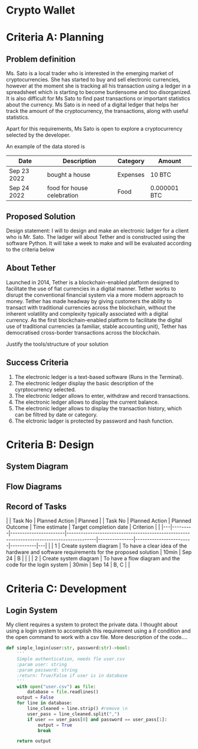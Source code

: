 # Crypto Wallet

# Criteria A: Planning

## Problem definition

Ms. Sato is a local trader who is interested in the emerging market of cryptocurrencies. She has started to buy and sell electronic currencies, however at the moment she is tracking all his transaction using a ledger in a spreadsheet which is starting to become burdensome and too disorganized. It is also difficult for Ms Sato to find past transactions or important statistics about the currency. Ms Sato is in need of a digital ledger that helps her track the amount of the cryptocurrency, the transactions, along with useful statistics. 

Apart for this requirements, Ms Sato is open to explore a cryptocurrency selected by the developer.

An example of the data stored is 

| Date | Description | Category | Amount  |
|------|-------------|----------|---------|
| Sep 23 2022 | bought a house | Expenses | 10 BTC |
| Sep 24 2022 | food for house celebration | Food | 0.000001 BTC |


## Proposed Solution

Design statement:
I will to design and make an electronic ladger for a client who is Mr. Sato. The ladger will about Tether and is constructed using the software Python. It will take  a week to make and will be evaluated according to the criteria below

## About Tether

Launched in 2014, Tether is a blockchain-enabled platform designed to facilitate the use of fiat currencies in a digital manner. Tether works to disrupt the conventional financial system via a more modern approach to money. Tether has made headway by giving customers the ability to transact with traditional currencies across the blockchain, without the inherent volatility and complexity typically associated with a digital currency. As the first blockchain-enabled platform to facilitate the digital use of traditional currencies (a familiar, stable accounting unit), Tether has democratised cross-border transactions across the blockchain.

Justify the tools/structure of your solution

## Success Criteria
1. The electronic ledger is a text-based software (Runs in the Terminal).
2. The electronic ledger display the basic description of the cyrptocurrency selected.
3. The electronic ledger allows to enter, withdraw and record transactions.
4. The electronic ledger allows to display the current balance.
5. The electronic ledger allows to display the transaction history, which can be filtred by date or category.
6. The elctronic ladger is protected by password and hash function.

# Criteria B: Design

## System Diagram

## Flow Diagrams


## Record of Tasks
|   | Task No | Planned Action        | Planned |   | Task No | Planned Action        | Planned Outcome                                                                          | Time estimate | Target completion date | Criterion |   |
|---|---------|-----------------------|------------------------------------------------------------------------------------------|---------------|------------------------|-----------|---|
|   | 1       | Create system diagram | To have a clear idea of the hardware and software requirements for the proposed solution | 10min         | Sep 24                 | B         |   |
|   | 2       | Create system diagram | To have a flow diagram and the code for the login system                                 | 30min         | Sep 14                 | B, C      |   |

# Criteria C: Development

## Login System
My client requires a system to protect the private data. I thought about using a login system to accomplish this requirement using a if condition and the open command to work with a csv file. More description of the code....
```.py
def simple_login(user:str, password:str)->bool:
    '''
    Simple authentication, needs fle user.csv
    :param user: string
    :param password: string
    :return: True/False if user is in database
    '''
    with open("user.csv") as file:
        database = file.readlines()
    output = False
    for line in database:
        line_cleaned = line.strip() #remove \n
        user_pass = line_cleaned.split(",")
        if user == user_pass[0] and password == user_pass[1]:
            output = True
            break

    return output


```
